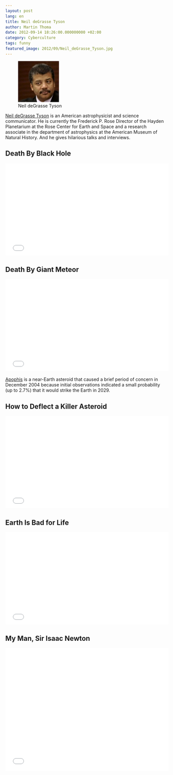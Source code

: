 ```yaml
---
layout: post
lang: en
title: Neil deGrasse Tyson
author: Martin Thoma
date: 2012-09-14 18:26:00.000000000 +02:00
category: Cyberculture
tags: funny
featured_image: 2012/09/Neil_deGrasse_Tyson.jpg
---
```

<figure class="alignright">
            <a href="../images/2012/09/Neil_deGrasse_Tyson.jpg"><img src="../images/2012/09/Neil_deGrasse_Tyson.jpg" alt="Neil deGrasse Tyson" style="max-width:128px;max-height:128px;" class="size-full wp-image-44861"/></a>
            <figcaption class="text-center">Neil deGrasse Tyson</figcaption>
        </figure>
<a href="http://en.wikipedia.org/wiki/Neil_degrasse">Neil deGrasse Tyson</a> is an American astrophysicist and science communicator. He is currently the Frederick P. Rose Director of the Hayden Planetarium at the Rose Center for Earth and Space and a research associate in the department of astrophysics at the American Museum of Natural History. And he gives hilarious talks and interviews.

<h2>Death By Black Hole</h2>
<iframe width="512" height="288" src="//www.youtube.com/embed/h1iJXOUMJpg" frameborder="0" allowfullscreen></iframe>

<h2>Death By Giant Meteor</h2>
<iframe width="512" height="288" src="//www.youtube.com/embed/xaW4Ol3_M1o" frameborder="0" allowfullscreen></iframe>

<a href="http://en.wikipedia.org/wiki/99942_Apophis">Apophis</a> is a near-Earth asteroid that caused a brief period of concern in December 2004 because initial observations indicated a small probability (up to 2.7%) that it would strike the Earth in 2029.

<h2>How to Deflect a Killer Asteroid</h2>
<iframe width="512" height="288" src="//www.youtube.com/embed/1-ReuLZ2quc" frameborder="0" allowfullscreen></iframe>

<h2>Earth Is Bad for Life</h2>
<iframe width="512" height="288" src="//www.youtube.com/embed/GgGgkkGE7QU" frameborder="0" allowfullscreen></iframe>

<h2>My Man, Sir Isaac Newton</h2>
<iframe width="512" height="384" src="//www.youtube.com/embed/danYFxGnFxQ" frameborder="0" allowfullscreen></iframe>
